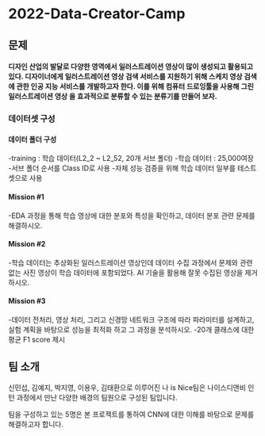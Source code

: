 # 2022-Data-Creator-Camp
## 문제 
#### 디자인 산업의 발달로 다양한 영역에서 일러스트레이션 영상이 많이 생성되고 활용되고 있다. 디자이너에게 일러스트레이션 영상 검색 서비스를 지원하기 위해 스케치 영상 검색에 관한 인공 지능 서비스를 개발하고자 한다. 이를 위해 컴퓨터 드로잉툴을 사용해 그린 일러스트레이션 영상 을 효과적으로 분류할 수 있는 분류기를 만들어 보자.




### 데이터셋 구성
#### 데이터 폴더 구성
-training : 학습 데이터(L2_2 ~ L2_52, 20개 서브 폴더)
-학습 데이터 : 25,000여장
-서브 폴더 순서를 Class ID로 사용
-자체 성능 검증을 위해 학습 데이터 일부를 테스트 셋으로 사용
#### Mission #1
-EDA 과정을 통해 학습 영상에 대한 분포와 특성을 확인하고, 데이터 분포 관련 문제를 해결하시오.
#### Mission #2
-학습 데이터는 추상화된 일러스트레이션 영상인데 데이터 수집 과정에서 문제와 관련 없는
사진 영상이 학습 데이터에 포함되었다. AI 기술을 활용해 잘못 수집된 영상을 제거하시오.
#### Mission #3
-데이터 전처리, 영상 처리, 그리고 신경망 네트워크 구조에 따라 파라미터를 설계하고, 실험 계획을 바탕으로 성능을 최적화 하고 그 과정을 분석하시오.
-20개 클래스에 대한 평균 F1 score 제시

## 팀 소개
신민섭, 김예지, 박지영, 이용우, 김태환으로 이루어진 나 is Nice팀은 나이스디앤비 인턴 과정에서 만난 다양한 배경의 팀원으로 구성된 팀입니다.

팀을 구성하고 있는 5명은 본 프로젝트를 통하여 CNN에 대한 이해를 바탕으로 문제를 해결하고자 합니다.
